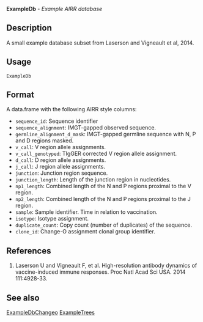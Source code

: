 **ExampleDb** - *Example AIRR database*

Description
--------------------

A small example database subset from Laserson and Vigneault et al, 2014.


Usage
--------------------
```
ExampleDb
```




Format
-------------------

A data.frame with the following AIRR style columns:

+ `sequence_id`:           Sequence identifier
+ `sequence_alignment`:    IMGT-gapped observed sequence.
+ `germline_alignment_d_mask`:  IMGT-gapped germline sequence with N, P and 
D regions masked.
+ `v_call`:                V region allele assignments.
+ `v_call_genotyped`:      TIgGER corrected V region allele assignment.
+ `d_call`:                D region allele assignments.
+ `j_call`:                J region allele assignments.
+ `junction`:              Junction region sequence.
+ `junction_length`:       Length of the junction region in nucleotides.
+ `np1_length`:            Combined length of the N and P regions proximal
to the V region.
+ `np2_length`:            Combined length of the N and P regions proximal
to the J region.
+ `sample`:                Sample identifier. Time in relation to vaccination.
+ `isotype`:               Isotype assignment.
+ `duplicate_count`:       Copy count (number of duplicates) of the sequence.
+ `clone_id`:              Change-O assignment clonal group identifier.



References
-------------------


1. Laserson U and Vigneault F, et al. High-resolution antibody dynamics of 
vaccine-induced immune responses. 
Proc Natl Acad Sci USA. 2014 111:4928-33.





See also
-------------------

[ExampleDbChangeo](ExampleDbChangeo.md) [ExampleTrees](ExampleTrees.md)






